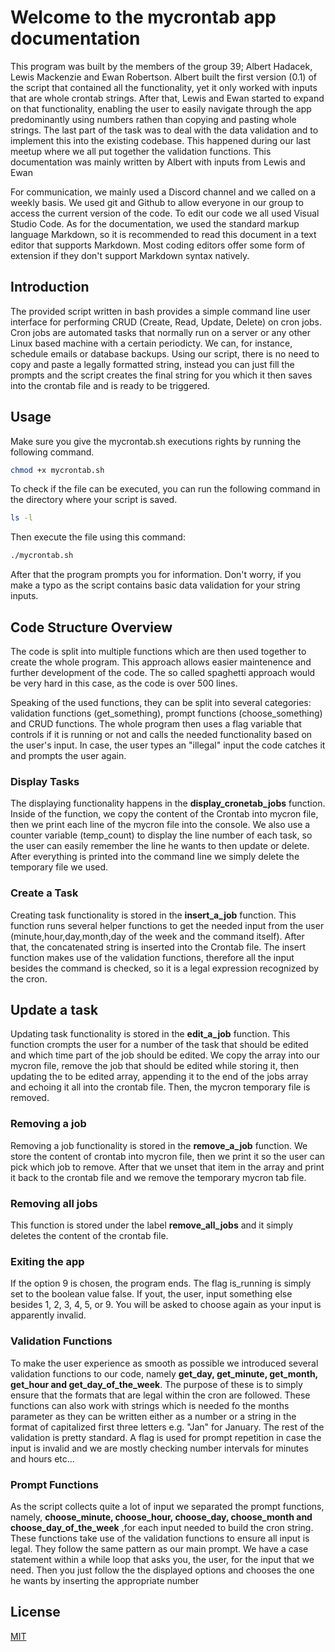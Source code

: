 # Welcome to the mycrontab app documentation

This program was built by the members of the group 39; Albert Hadacek, Lewis Mackenzie and Ewan Robertson. Albert built the first version (0.1) of the script that contained all the functionality, yet it only worked with inputs that are whole crontab strings. After that, Lewis and Ewan started to expand on that functionality, enabling the user to easily navigate through the app predominantly using numbers rathen than copying and pasting whole strings. The last part of the task was to deal with the data validation and to implement this into the existing codebase. This happened during our last meetup where we all put together the validation functions. This documentation was mainly written by Albert with inputs from Lewis and Ewan

For communication, we mainly used a Discord channel and we called on a weekly basis. We used git and Github to allow everyone in our group to access the current version of the code. To edit our code we all used Visual Studio Code. As for the documentation, we used the standard markup language Markdown, so it is recommended to read this document in a text editor that supports Markdown. Most coding editors offer some form of extension if they don't support Markdown syntax natively.

## Introduction

The provided script written in bash provides a simple command line user interface for performing CRUD (Create, Read, Update, Delete) on cron jobs. Cron jobs are automated tasks that normally run on a server or any other Linux based machine with a certain periodicty. We can, for instance, schedule emails or database  backups. Using our script, there is no need to copy and paste a legally formatted string, instead you can just fill the prompts and the script creates the final string for you which it then saves into the crontab file and is ready to be triggered.

## Usage

Make sure you give the mycrontab.sh executions rights by running the following command.

```bash
chmod +x mycrontab.sh
```

To check if the file can be executed, you can run the following command in the directory where your script is saved.

```bash
ls -l
```

Then execute the file using this command:

```bash
./mycrontab.sh
```

After that the program prompts you for information. Don't worry, if you make a typo as the script contains basic data validation for your string inputs.

## Code Structure Overview ##

The code is split into multiple functions which are then used together to create the whole program. This approach allows easier maintenence and further development of the code. The so called spaghetti approach would be very hard in this case, as the code is over 500 lines. 

Speaking of the used functions, they can be split into several categories: validation functions (get_something), prompt functions (choose_something) and CRUD functions. The whole program then uses a flag variable that controls if it is running or not and calls the needed functionality based on the user's input. In case, the user types an "illegal" input the code catches it and prompts the user again. 

### Display Tasks ###

The displaying functionality happens in the **display_cronetab_jobs** function. Inside of the function, we copy the content of the Crontab into mycron file, then we print each line of the mycron file into the console. We also use a counter variable (temp_count) to display the line number of each task, so the user can easily remember the line he wants to then update or delete. After everything is printed into the command line we simply delete the temporary file we used.

### Create a Task ###

Creating task functionality is stored in the **insert_a_job** function. This function runs several helper functions to get the needed input from the user (minute,hour,day,month,day of the week and the command itself). After that, the concatenated string is inserted into the Crontab file. The insert function makes use of the validation functions, therefore all the input besides the command is checked, so it is a legal expression recognized by the cron.

## Update a task ###

Updating task functionality is stored in the **edit_a_job** function. This function crompts the user for a number of the task that should be edited and which time part of the job should be edited. We copy the array into our mycron file, remove the job that should be edited while storing it, then updating the to be edited array, appending it to the end of the jobs array and echoing it all into the crontab file. Then, the mycron temporary file is removed.

### Removing a job ###

Removing a job functionality is stored in the **remove_a_job** function. We store the content of crontab into mycron file, then we print it so the user can pick which job to remove. After that we unset that item in the array and print it back to the crontab file and we remove the temporary mycron tab file.

### Removing all jobs ###

This function is stored under the label **remove_all_jobs** and it simply deletes the content of the crontab file.

### Exiting the app ###

If the option 9 is chosen, the program ends. The flag is_running is simply set to the boolean value false. If yout, the user, input something else besides 1, 2, 3, 4, 5, or 9. You will be asked to choose again as your input is apparently invalid.

### Validation Functions ###

To make the user experience as smooth as possible we introduced several validation functions to our code, namely **get_day, get_minute, get_month, get_hour and get_day_of_the_week**. The purpose of these is to simply ensure that the formats that are legal within the cron are followed. These functions can also work with strings which is needed fo the months parameter as they can be written either as a number or a string in the format of capitalized first three letters e.g. "Jan" for January. The rest of the validation is pretty standard. A flag is used for prompt repetition in case the input is invalid and we are mostly checking number intervals for minutes and hours etc...

### Prompt Functions ###
As the script collects quite a lot of input we separated the prompt functions, namely, **choose_minute, choose_hour, choose_day, choose_month and choose_day_of_the_week**  ,for each input needed to build the cron string. These functions take use of the validation functions to ensure all input is legal. They follow the same pattern as our main prompt. We have a case statement within a while loop that asks you, the user, for the input that we need. Then you just follow the the displayed options and chooses the one he wants by inserting the appropriate number

## License
[MIT](https://choosealicense.com/licenses/mit/)